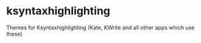 # ksyntaxhighlighting
Themes for Ksyntaxhighlighting (Kate, KWrite and all other apps which use these)
